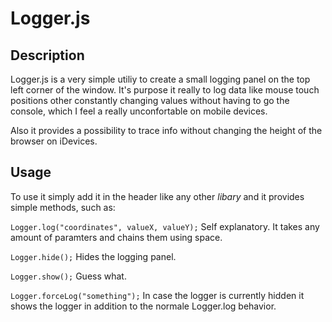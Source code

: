 Logger.js
=========

Description
-----------

Logger.js is a very simple utiliy to create a small logging panel on the top left corner of the window. 
It's purpose it really to log data like mouse touch positions other constantly changing values without
having to go the console, which I feel a really unconfortable on mobile devices.

Also it provides a possibility to trace info without changing the height of the browser on iDevices.

Usage
-----

To use it simply add it in the header like any other *libary* and it provides simple methods, such as:

`Logger.log("coordinates", valueX, valueY);`
Self explanatory. It takes any amount of paramters and chains them using space.

`Logger.hide();`
Hides the logging panel.

`Logger.show();`
Guess what.

`Logger.forceLog("something");`
In case the logger is currently hidden it shows the logger in addition to the normale Logger.log behavior.

